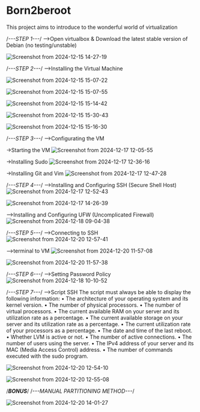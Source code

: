 # Born2beroot
This project aims to introduce to the wonderful world of virtualization

/*---STEP 1---*/
-->Open virtualbox & Download the latest stable version of Debian (no testing/unstable)

![Screenshot from 2024-12-15 14-27-19](https://github.com/user-attachments/assets/2ffcbf7f-9c8c-4c0c-82c5-0f7dee1a1898)



/*---STEP 2---*/
-->Installing the Virtual Machine

![Screenshot from 2024-12-15 15-07-22](https://github.com/user-attachments/assets/6a8e32c6-4eaf-4abf-b49c-47165a25ca76)


![Screenshot from 2024-12-15 15-07-55](https://github.com/user-attachments/assets/2d515040-f7bb-48f3-8b2c-41a95d6952eb)


![Screenshot from 2024-12-15 15-14-42](https://github.com/user-attachments/assets/94e08eaf-7788-4791-966c-12e1f6f81b45)


![Screenshot from 2024-12-15 15-30-43](https://github.com/user-attachments/assets/97c70453-3804-4f15-9fa7-cbbd0cecbcee)



![Screenshot from 2024-12-15 15-16-30](https://github.com/user-attachments/assets/28d655ad-4182-4a0f-8f31-5dcb416fcc9c)



/*---STEP 3---*/
-->Configurating the VM

->Starting the VM
![Screenshot from 2024-12-17 12-05-55](https://github.com/user-attachments/assets/632c9b45-4514-46e2-9d99-18cd9b0b5cde)
   
->Installing Sudo
![Screenshot from 2024-12-17 12-36-16](https://github.com/user-attachments/assets/3d7cb509-7639-4fbc-a038-afac7ab4c356)

->Installing Git and Vim
![Screenshot from 2024-12-17 12-47-28](https://github.com/user-attachments/assets/dd1b646b-14b4-48b2-8034-413a49e5f4aa)



/*---STEP 4---*/
-->Installing and Configuring SSH (Secure Shell Host)
![Screenshot from 2024-12-17 12-52-43](https://github.com/user-attachments/assets/a2a0d77f-df55-4161-9a17-1d7755549eb3)

![Screenshot from 2024-12-17 14-26-39](https://github.com/user-attachments/assets/7dcdb4a4-23a3-4341-a707-6b4c6d4d7e41)

-->Installing and Configuring UFW (Uncomplicated Firewall)
![Screenshot from 2024-12-18 09-04-38](https://github.com/user-attachments/assets/70a4ed66-7338-4550-851c-d84db8e2ac5f)

/*---STEP 5---*/
-->Connecting to SSH
![Screenshot from 2024-12-20 12-57-41](https://github.com/user-attachments/assets/8671071c-ada8-4c7b-af38-875b9bcc53da)


-->terminal to VM
![Screenshot from 2024-12-20 11-57-08](https://github.com/user-attachments/assets/2b088dd4-78fc-441d-96a3-faa209b44af1)

![Screenshot from 2024-12-20 11-57-38](https://github.com/user-attachments/assets/330ba4c1-184c-4407-8c49-17fcae2944be)



/*---STEP 6---*/
-->Setting Password Policy
![Screenshot from 2024-12-18 10-10-52](https://github.com/user-attachments/assets/88de62c1-4705-44f3-badd-4777bbcf6f71)



/*---STEP 7---*/
-->Script SSH
The script must always be able to display the following information:
• The architecture of your operating system and its kernel version.
• The number of physical processors.
• The number of virtual processors.
• The current available RAM on your server and its utilization rate as a percentage.
• The current available storage on your server and its utilization rate as a percentage.
• The current utilization rate of your processors as a percentage.
• The date and time of the last reboot.
• Whether LVM is active or not.
• The number of active connections.
• The number of users using the server.
• The IPv4 address of your server and its MAC (Media Access Control) address.
• The number of commands executed with the sudo program.

![Screenshot from 2024-12-20 12-54-10](https://github.com/user-attachments/assets/77fe8e06-513c-4fd2-82a2-6a7f13eb855e)

![Screenshot from 2024-12-20 12-55-08](https://github.com/user-attachments/assets/67c18b00-9af5-485b-904f-a6f446298c6b)






/*************************************BONUS*************************************/
/*---MANUAL PARTITIONING METHOD---*/

![Screenshot from 2024-12-20 14-01-27](https://github.com/user-attachments/assets/f08f3bb2-dadf-4923-9715-15446bdd3875)


